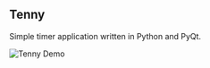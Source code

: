 **Tenny**
---
Simple timer application written in Python and PyQt.

![Tenny Demo](https://github.com/mokachokokarbon/Tenny/blob/master/images/tenny-demo.gif)